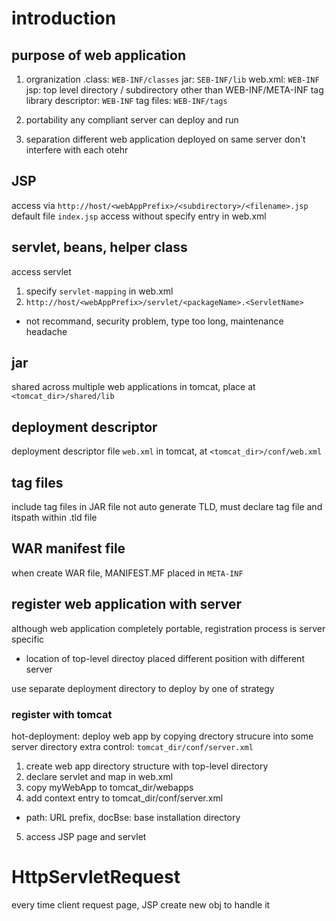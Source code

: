 # introduction
## purpose of web application
1. orgranization
.class: `WEB-INF/classes`
jar: `SEB-INF/lib`
web.xml: `WEB-INF`
jsp: top level directory / subdirectory other than WEB-INF/META-INF
tag library descriptor: `WEB-INF`
tag files: `WEB-INF/tags`

2. portability
any compliant server can deploy and run
3. separation
different web application deployed on same server don't interfere with each otehr

## JSP
access via `http://host/<webAppPrefix>/<subdirectory>/<filename>.jsp`
default file `index.jsp` access without specify entry in web.xml

## servlet, beans, helper class
access servlet
1. specify `servlet-mapping` in web.xml
2. `http://host/<webAppPrefix>/servlet/<packageName>.<ServletName>`
  - not recommand, security problem, type too long, maintenance headache

## jar
shared across multiple web applications
in tomcat, place at `<tomcat_dir>/shared/lib`

## deployment descriptor
deployment descriptor file `web.xml`
in tomcat, at `<tomcat_dir>/conf/web.xml`

## tag files
include tag files in JAR file
not auto generate TLD, must declare tag file and itspath within .tld file

## WAR manifest file
when create WAR file, MANIFEST.MF placed in `META-INF`


## register web application with server
although web application completely portable, registration process is server specific
- location of top-level directoy placed different position with different server

use separate deployment directory to deploy by one of strategy

### register with tomcat
hot-deployment: deploy web app by copying drectory strucure into some server directory
extra control: `tomcat_dir/conf/server.xml`

1. create web app directory structure with top-level directory
2. declare servlet and map in web.xml
3. copy myWebApp to tomcat_dir/webapps
4. add context entry to tomcat_dir/conf/server.xml
  - path: URL prefix, docBse: base installation directory
5. access JSP page and servlet


# HttpServletRequest
every time client request page, JSP create new obj to handle it























